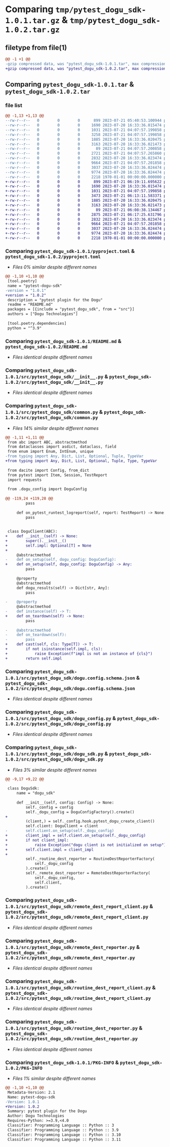 # Comparing `tmp/pytest_dogu_sdk-1.0.1.tar.gz` & `tmp/pytest_dogu_sdk-1.0.2.tar.gz`

## filetype from file(1)

```diff
@@ -1 +1 @@
-gzip compressed data, was "pytest_dogu_sdk-1.0.1.tar", max compression
+gzip compressed data, was "pytest_dogu_sdk-1.0.2.tar", max compression
```

## Comparing `pytest_dogu_sdk-1.0.1.tar` & `pytest_dogu_sdk-1.0.2.tar`

### file list

```diff
@@ -1,13 +1,13 @@
--rw-r--r--   0        0        0      899 2023-07-21 05:40:53.100944 pytest_dogu_sdk-1.0.1/pyproject.toml
--rw-r--r--   0        0        0     1690 2023-07-20 16:33:36.015474 pytest_dogu_sdk-1.0.1/README.md
--rw-r--r--   0        0        0     1031 2023-07-21 04:07:57.199858 pytest_dogu_sdk-1.0.1/src/pytest_dogu_sdk/__init__.py
--rw-r--r--   0        0        0     3258 2023-07-21 04:07:57.199858 pytest_dogu_sdk-1.0.1/src/pytest_dogu_sdk/common.py
--rw-r--r--   0        0        0     1885 2023-07-20 16:33:36.020475 pytest_dogu_sdk-1.0.1/src/pytest_dogu_sdk/dogu.config.schema.json
--rw-r--r--   0        0        0     3163 2023-07-20 16:33:36.021473 pytest_dogu_sdk-1.0.1/src/pytest_dogu_sdk/dogu_config.py
--rw-r--r--   0        0        0       89 2023-07-21 04:07:57.200858 pytest_dogu_sdk-1.0.1/src/pytest_dogu_sdk/dogu_hooks.py
--rw-r--r--   0        0        0     2721 2023-07-21 04:07:57.265860 pytest_dogu_sdk-1.0.1/src/pytest_dogu_sdk/dogu_sdk.py
--rw-r--r--   0        0        0     2832 2023-07-20 16:33:36.023474 pytest_dogu_sdk-1.0.1/src/pytest_dogu_sdk/remote_dest_report_client.py
--rw-r--r--   0        0        0     9664 2023-07-21 04:07:57.201858 pytest_dogu_sdk-1.0.1/src/pytest_dogu_sdk/remote_dest_reporter.py
--rw-r--r--   0        0        0     3037 2023-07-20 16:33:36.024474 pytest_dogu_sdk-1.0.1/src/pytest_dogu_sdk/routine_dest_report_client.py
--rw-r--r--   0        0        0     9774 2023-07-20 16:33:36.024474 pytest_dogu_sdk-1.0.1/src/pytest_dogu_sdk/routine_dest_reporter.py
--rw-r--r--   0        0        0     2218 1970-01-01 00:00:00.000000 pytest_dogu_sdk-1.0.1/PKG-INFO
+-rw-r--r--   0        0        0      899 2023-07-21 06:19:11.695622 pytest_dogu_sdk-1.0.2/pyproject.toml
+-rw-r--r--   0        0        0     1690 2023-07-20 16:33:36.015474 pytest_dogu_sdk-1.0.2/README.md
+-rw-r--r--   0        0        0     1031 2023-07-21 04:07:57.199858 pytest_dogu_sdk-1.0.2/src/pytest_dogu_sdk/__init__.py
+-rw-r--r--   0        0        0     3473 2023-07-21 06:13:11.583371 pytest_dogu_sdk-1.0.2/src/pytest_dogu_sdk/common.py
+-rw-r--r--   0        0        0     1885 2023-07-20 16:33:36.020475 pytest_dogu_sdk-1.0.2/src/pytest_dogu_sdk/dogu.config.schema.json
+-rw-r--r--   0        0        0     3163 2023-07-20 16:33:36.021473 pytest_dogu_sdk-1.0.2/src/pytest_dogu_sdk/dogu_config.py
+-rw-r--r--   0        0        0       89 2023-07-21 06:08:38.134467 pytest_dogu_sdk-1.0.2/src/pytest_dogu_sdk/dogu_hooks.py
+-rw-r--r--   0        0        0     2875 2023-07-21 06:17:25.631796 pytest_dogu_sdk-1.0.2/src/pytest_dogu_sdk/dogu_sdk.py
+-rw-r--r--   0        0        0     2832 2023-07-20 16:33:36.023474 pytest_dogu_sdk-1.0.2/src/pytest_dogu_sdk/remote_dest_report_client.py
+-rw-r--r--   0        0        0     9664 2023-07-21 04:07:57.201858 pytest_dogu_sdk-1.0.2/src/pytest_dogu_sdk/remote_dest_reporter.py
+-rw-r--r--   0        0        0     3037 2023-07-20 16:33:36.024474 pytest_dogu_sdk-1.0.2/src/pytest_dogu_sdk/routine_dest_report_client.py
+-rw-r--r--   0        0        0     9774 2023-07-20 16:33:36.024474 pytest_dogu_sdk-1.0.2/src/pytest_dogu_sdk/routine_dest_reporter.py
+-rw-r--r--   0        0        0     2218 1970-01-01 00:00:00.000000 pytest_dogu_sdk-1.0.2/PKG-INFO
```

### Comparing `pytest_dogu_sdk-1.0.1/pyproject.toml` & `pytest_dogu_sdk-1.0.2/pyproject.toml`

 * *Files 0% similar despite different names*

```diff
@@ -1,10 +1,10 @@
 [tool.poetry]
 name = "pytest-dogu-sdk"
-version = "1.0.1"
+version = "1.0.2"
 description = "pytest plugin for the Dogu"
 readme = "README.md"
 packages = [{include = "pytest_dogu_sdk", from = "src"}]
 authors = ["Dogu Technologies"]
 
 [tool.poetry.dependencies]
 python = "^3.9"
```

### Comparing `pytest_dogu_sdk-1.0.1/README.md` & `pytest_dogu_sdk-1.0.2/README.md`

 * *Files identical despite different names*

### Comparing `pytest_dogu_sdk-1.0.1/src/pytest_dogu_sdk/__init__.py` & `pytest_dogu_sdk-1.0.2/src/pytest_dogu_sdk/__init__.py`

 * *Files identical despite different names*

### Comparing `pytest_dogu_sdk-1.0.1/src/pytest_dogu_sdk/common.py` & `pytest_dogu_sdk-1.0.2/src/pytest_dogu_sdk/common.py`

 * *Files 14% similar despite different names*

```diff
@@ -1,11 +1,11 @@
 from abc import ABC, abstractmethod
 from dataclasses import asdict, dataclass, field
 from enum import Enum, IntEnum, unique
-from typing import Any, Dict, List, Optional, Tuple, TypeVar
+from typing import Any, Dict, List, Optional, Tuple, Type, TypeVar
 
 from dacite import Config, from_dict
 from pytest import Item, Session, TestReport
 import requests
 
 from .dogu_config import DoguConfig
 
@@ -119,24 +119,28 @@
         pass
 
     def on_pytest_runtest_logreport(self, report: TestReport) -> None:
         pass
 
 
 class DoguClient(ABC):
+    def __init__(self) -> None:
+        super().__init__()
+        self.impl: Optional[T] = None
+
     @abstractmethod
-    def on_setup(self, dogu_config: DoguConfig):
+    def on_setup(self, dogu_config: DoguConfig) -> Any:
         pass
 
     @property
     @abstractmethod
     def dogu_results(self) -> Dict[str, Any]:
         pass
 
-    @property
     @abstractmethod
-    def instance(self) -> T:
+    def on_teardown(self) -> None:
         pass
 
-    @abstractmethod
-    def on_teardown(self):
-        pass
+    def cast(self, cls: Type[T]) -> T:
+        if not isinstance(self.impl, cls):
+            raise Exception(f"impl is not an instance of {cls}")
+        return self.impl
```

### Comparing `pytest_dogu_sdk-1.0.1/src/pytest_dogu_sdk/dogu.config.schema.json` & `pytest_dogu_sdk-1.0.2/src/pytest_dogu_sdk/dogu.config.schema.json`

 * *Files identical despite different names*

### Comparing `pytest_dogu_sdk-1.0.1/src/pytest_dogu_sdk/dogu_config.py` & `pytest_dogu_sdk-1.0.2/src/pytest_dogu_sdk/dogu_config.py`

 * *Files identical despite different names*

### Comparing `pytest_dogu_sdk-1.0.1/src/pytest_dogu_sdk/dogu_sdk.py` & `pytest_dogu_sdk-1.0.2/src/pytest_dogu_sdk/dogu_sdk.py`

 * *Files 3% similar despite different names*

```diff
@@ -9,17 +9,22 @@
 
 class DoguSdk:
     name = "dogu_sdk"
 
     def __init__(self, config: Config) -> None:
         self._config = config
         self._dogu_config = DoguConfigFactory().create()
+
         (client,) = self._config.hook.pytest_dogu_create_client()
         self.client: DoguClient = client
-        self.client.on_setup(self._dogu_config)
+        client_impl = self.client.on_setup(self._dogu_config)
+        if not client_impl:
+            raise Exception("dogu client is not initialized on setup")
+        self.client.impl = client_impl
+
         self._routine_dest_reporter = RoutineDestReporterFactory(
             self._dogu_config
         ).create()
         self._remote_dest_reporter = RemoteDestReporterFactory(
             self._dogu_config,
             self.client,
         ).create()
```

### Comparing `pytest_dogu_sdk-1.0.1/src/pytest_dogu_sdk/remote_dest_report_client.py` & `pytest_dogu_sdk-1.0.2/src/pytest_dogu_sdk/remote_dest_report_client.py`

 * *Files identical despite different names*

### Comparing `pytest_dogu_sdk-1.0.1/src/pytest_dogu_sdk/remote_dest_reporter.py` & `pytest_dogu_sdk-1.0.2/src/pytest_dogu_sdk/remote_dest_reporter.py`

 * *Files identical despite different names*

### Comparing `pytest_dogu_sdk-1.0.1/src/pytest_dogu_sdk/routine_dest_report_client.py` & `pytest_dogu_sdk-1.0.2/src/pytest_dogu_sdk/routine_dest_report_client.py`

 * *Files identical despite different names*

### Comparing `pytest_dogu_sdk-1.0.1/src/pytest_dogu_sdk/routine_dest_reporter.py` & `pytest_dogu_sdk-1.0.2/src/pytest_dogu_sdk/routine_dest_reporter.py`

 * *Files identical despite different names*

### Comparing `pytest_dogu_sdk-1.0.1/PKG-INFO` & `pytest_dogu_sdk-1.0.2/PKG-INFO`

 * *Files 1% similar despite different names*

```diff
@@ -1,10 +1,10 @@
 Metadata-Version: 2.1
 Name: pytest-dogu-sdk
-Version: 1.0.1
+Version: 1.0.2
 Summary: pytest plugin for the Dogu
 Author: Dogu Technologies
 Requires-Python: >=3.9,<4.0
 Classifier: Programming Language :: Python :: 3
 Classifier: Programming Language :: Python :: 3.9
 Classifier: Programming Language :: Python :: 3.10
 Classifier: Programming Language :: Python :: 3.11
```

